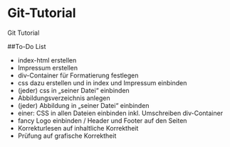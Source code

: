# Git-Tutorial
Git Tutorial

##To-Do List
- index-html erstellen
- Impressum erstellen
- div-Container für Formatierung festlegen
- css dazu erstellen und in index und Impressum einbinden
- (jeder) css in „seiner Datei“ einbinden
- Abbildungsverzeichnis anlegen
- (jeder) Abbildung in „seiner Datei“ einbinden
- einer: CSS in allen Dateien einbinden inkl. Umschreiben div-Container
- fancy Logo einbinden / Header und Footer auf den Seiten
- Korrekturlesen auf inhaltliche Korrektheit
- Prüfung auf grafische Korrektheit 
